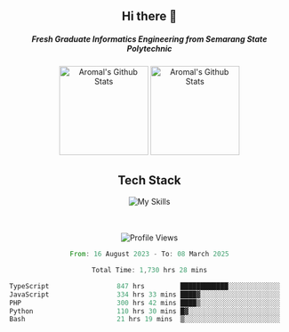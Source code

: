 <div align="center">
  <h2>Hi there 👋</h2>

  <h5>Fresh Graduate Informatics Engineering from Semarang State Polytechnic</h5>

  <img
    height="160"
    alt="Aromal's Github Stats"
    src="https://github-readme-stats.vercel.app/api?username=dafariski77&show_icons=true&theme=tokyonight&count_private=true"
  />
  <img
    alt="Aromal's Github Stats"
    height="160"
    src="https://github-readme-stats.vercel.app/api/top-langs/?username=dafariski77&layout=compact&theme=tokyonight"
  />

  <h2>Tech Stack</h2>
  
![My Skills](https://simpleskill.icons.workers.dev/svg?i=typescript,next.js,react,tailwindcss,shadcnui,reactquery,prisma,socketdotio,zod)

  <br /><br />
  <img src="https://komarev.com/ghpvc/?username=dafariski77&abbreviated=true" alt="Profile Views">
    
  <!--START_SECTION:waka-->

```rust
From: 16 August 2023 - To: 08 March 2025

Total Time: 1,730 hrs 28 mins

TypeScript                 847 hrs         ████████████░░░░░░░░░░░░░   48.50 %
JavaScript                 334 hrs 33 mins ████▓░░░░░░░░░░░░░░░░░░░░   19.16 %
PHP                        300 hrs 42 mins ████▒░░░░░░░░░░░░░░░░░░░░   17.22 %
Python                     110 hrs 30 mins █▓░░░░░░░░░░░░░░░░░░░░░░░   06.33 %
Bash                       21 hrs 19 mins  ▒░░░░░░░░░░░░░░░░░░░░░░░░   01.22 %
```

<!--END_SECTION:waka-->
</div>
